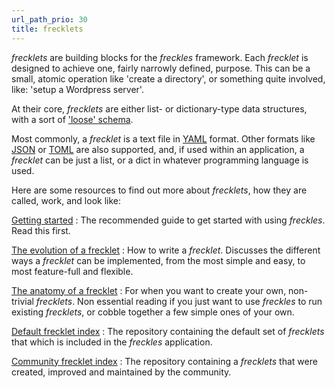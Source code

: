 ```yaml
---
url_path_prio: 30
title: frecklets
---
```


*frecklets* are building blocks for the *freckles* framework. Each *frecklet* is
designed to achieve one, fairly narrowly defined, purpose. This can be a small, atomic operation like 'create a directory', or something quite involved, like: 'setup a Wordpress server'.  

At their core, *frecklets* are either list- or dictionary-type data structures, with a sort of ['loose' schema](frecklets/evolution/#the-elastic-non-schema).

Most commonly, a *frecklet* is a text file in [YAML](http://yaml.org/) format. Other formats like [JSON](https://www.json.org/) or [TOML](https://github.com/toml-lang/toml) are also supported, and, if used within an application, a *frecklet* can be just a list, or a dict in whatever programming language is used.

Here are some resources to find out more about *frecklets*, how they are called, work, and look like:

[Getting started](/doc/getting_started)
:    The recommended guide to get started with using *freckles*. Read this first.

[The evolution of a frecklet](/doc/frecklets/evolution)
:    How to write a *frecklet*. Discusses the different ways a *frecklet* can be implemented, from the most simple and easy, to most feature-full and flexible.

[The anatomy of a frecklet](/doc/frecklets/anatomy)
:    For when you want to create your own, non-trivial *frecklets*. Non essential reading if you just want to use *freckles* to run existing *frecklets*, or cobble together a few simple ones of your own.

[Default frecklet index](/frecklets/default)
:    The repository containing the default set of *frecklets* that which is included in the *freckles* application.

[Community frecklet index](/frecklets/community)
:    The repository containing a *frecklets* that were created, improved and maintained by the community.
